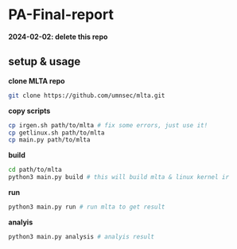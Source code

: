 # PA-Final-report

**2024-02-02: delete this repo**

## setup & usage

**clone MLTA repo**
```bash
git clone https://github.com/umnsec/mlta.git
```

**copy scripts**
```bash
cp irgen.sh path/to/mlta # fix some errors, just use it!
cp getlinux.sh path/to/mlta
cp main.py path/to/mlta
```

**build**
```bash
cd path/to/mlta
python3 main.py build # this will build mlta & linux kernel ir
```

**run**
```bash
python3 main.py run # run mlta to get result
```

**analyis**
```bash
python3 main.py analysis # analyis result
```


